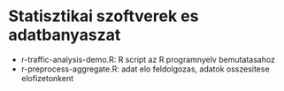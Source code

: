 # Statisztikai szoftverek es adatbanyaszat

* r-traffic-analysis-demo.R: R script az R programnyelv bemutatasahoz
* r-preprocess-aggregate.R: adat elo feldolgozas, adatok osszesitese elofizetonkent